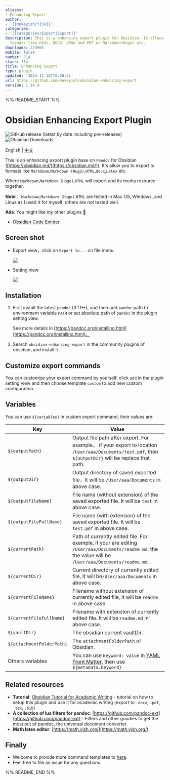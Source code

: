 ```yaml
---
aliases:
- Enhancing Export
author:
- '[[mokeyish|YISH]]'
categories:
- '[[categories/Export|Export]]'
description: This is a enhancing export plugin for Obsidian. It allows to export to
  formats like Html, DOCX, ePub and PDF or Markdown(Hugo) etc.
downloads: 225965
mobile: false
number: 514
stars: 354
title: Enhancing Export
type: plugin
updated: '2024-11-16T15:30:41'
url: https://github.com/mokeyish/obsidian-enhancing-export
version: 1.10.9
---
```


%% README_START %%

# Obsidian Enhancing Export Plugin

![GitHub release (latest by date including pre-releases)](https://img.shields.io/github/v/release/mokeyish/obsidian-enhancing-export?display_name=tag&include_prereleases)
![Obsidian Downloads](https://img.shields.io/badge/dynamic/json?logo=obsidian&color=%23483699&label=downloads&query=%24%5B%27obsidian-enhancing-export%27%5D.downloads&url=https%3A%2F%2Fraw.githubusercontent.com%2Fobsidianmd%2Fobsidian-releases%2Fmaster%2Fcommunity-plugin-stats.json)

English | [中文](https://github.com/mokeyish/obsidian-enhancing-export/blob/master/README_zh-CN.md)

This is an enhancing export plugin base on `Pandoc` for Obsidian ([https://obsidian.md/](https://obsidian.md/)). It's allow you to export to formats like `Markdown`,`Markdown (Hugo)`,`HTML`,`docx`,`Latex` etc.

Where `Markdown`,`Markdown (Hugo)`,`HTML` will export and its media resource together.

**Note：**  `Markdown`,`Markdown (Hugo)`,`HTML` are tested in Mac OS, Windows, and Linux as I used it for myself, others are not tested well.


**Ads**: You might like my other plugins 🤪
- [Obsidian Code Emitter](https://github.com/mokeyish/obsidian-code-emitter)


## Screen shot

- Export view，click on `Export to...` on file menu.

  ![](https://raw.githubusercontent.com/mokeyish/obsidian-enhancing-export/master/screenshot/exportview_en-US.png)
- Setting view

  ![](https://raw.githubusercontent.com/mokeyish/obsidian-enhancing-export/master/screenshot/settingview_en-US.png)

## Installation

1. First install the latest `pandoc` (3.1.9+), and then add `pandoc` path to environment variable `PATH` or set absolute path of `pandoc` in the plugin setting view.

   See more details in [https://pandoc.org/installing.html](https://pandoc.org/installing.html)。

2. Search `obsidian-enhancing-export` in the community plugins of obsidian, and install it.

## Customize export commands

You can customize your export command by yourself, click `add` in the plugin setting view and then choose template `custom` to add new custom configuration.

## Variables 

You can use `${variables}` in custom export command, their values are:

| Key                       | Value                                                        |
| ------------------------- | ------------------------------------------------------------ |
| `${outputPath}`           | Output file path after export. For example， if your export to location `/User/aaa/Documents/test.pdf`, then `${outputDir}`  will be replace that path. |
| `${outputDir}`            | Output directory of saved exported file，It will be `/User/aaa/Documents` in above case. |
| `${outputFileName}`       | File name (without extension)  of the saved exported file. It will be `test` in above case. |
| `${outputFileFullName}`   | File name (with extension)  of the saved exported file. It will be `test.pdf` in above case. |
| `${currentPath}`          | Path of currently edited file. For example, if your are editing `/User/aaa/Documents/readme.md`, the the value will be `/User/aaa/Documents/readme.md`. |
| `${currentDir}`           | Current directory of currently edited file, It will be`/User/aaa/Documents` in above case. |
| `${currentFileName}`      | Filename without extension of currently edited file, It will be `readme` in above case. |
| `${currentFileFullName}`  | Filename with extension of currently edited file. It will be `readme.md` in above case. |
| `${vaultDir}`             | The obsidian current vaultDir.                               |
| `${attachmentFolderPath}` | The `attachmentFolderPath` of Obsidian.                      |
| Others variables          | You can use `keyword: value` in [YAML Front Matter](https://jekyllrb.com/docs/front-matter/), then use `${metadata.keyword}` |

## Related resources

- **Tutorial**: [Obsidian Tutorial for Academic Writing](https://betterhumans.pub/obsidian-tutorial-for-academic-writing-87b038060522) - tutorial on how to setup this plugin and use it for academic writing (export to `.docx`, `.pdf`, `.tex`, `.bib`)
- **A collection of lua filters for pandoc**: [https://github.com/pandoc-ext](https://github.com/pandoc-ext) - Filters and other goodies to get the most out of pandoc, the universal document converter.
- **Math latex editor**: [https://math.yish.org/](https://math.yish.org/)

## Finally

- Welcome to provide more command templates to [here](src/export_templates.ts).
- Feel free to file an issue for any questions.


%% README_END %%